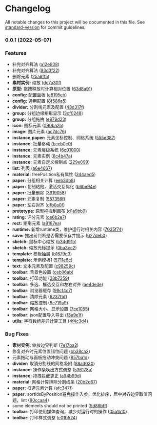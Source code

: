 # Changelog

All notable changes to this project will be documented in this file. See [standard-version](https://github.com/conventional-changelog/standard-version) for commit guidelines.

### 0.0.1 (2022-05-07)


### Features

* 补完对齐算法 ([a12e908](https://github.com/StreakingMan/vue3-resume-editor/commit/a12e908dac62da54ce013e627c611d89f23f0807))
* 补完对齐算法 ([93d3f22](https://github.com/StreakingMan/vue3-resume-editor/commit/93d3f2234d1288c6cd1e031a9a860eddea6abb38))
* 删除元素 ([25a6ff5](https://github.com/StreakingMan/vue3-resume-editor/commit/25a6ff5009a626f49b09f65f52ee5fb94dac7b2c))
* **素材实例:** 缩放 ([dc7a30f](https://github.com/StreakingMan/vue3-resume-editor/commit/dc7a30f817336b27afa43c2f16b25cf9211f1f08))
* **原型:** 拖拽释放时计算相对位置 ([63d8a91](https://github.com/StreakingMan/vue3-resume-editor/commit/63d8a916086e727f1c8be324885143d2aca061c9))
* **config:** 配置面板 ([c8195eb](https://github.com/StreakingMan/vue3-resume-editor/commit/c8195eb8918c68e9251f6acfe526306ebc11e548))
* **config:** 通用配置 ([8f586a5](https://github.com/StreakingMan/vue3-resume-editor/commit/8f586a5e9f65709702793823c0f0a80cfc4b019a))
* **divider:** 分割线元素及配置 ([43d317f](https://github.com/StreakingMan/vue3-resume-editor/commit/43d317f94fdd0986880ff923ab611b2807a3f738))
* **group:** 分组边缘矩形显示 ([3cf0248](https://github.com/StreakingMan/vue3-resume-editor/commit/3cf024823067f6fe787ccd7b469a4a3e53765806))
* **group:** 分组拖拽 ([e979d23](https://github.com/StreakingMan/vue3-resume-editor/commit/e979d23fd801c003ac94b29a04b89ed87982a661))
* **icon:** 图标元素 ([090ba2b](https://github.com/StreakingMan/vue3-resume-editor/commit/090ba2b27f9ff28e5f88c98294a78932216b8cdf))
* **image:** 图片元素 ([ac7dc76](https://github.com/StreakingMan/vue3-resume-editor/commit/ac7dc76e1cd19d866a46c53930b055b2ef03b8dd))
* **instance,paper:** 元素坐标控制、网格系统 ([555e387](https://github.com/StreakingMan/vue3-resume-editor/commit/555e387308c7e3f7face43fd2b2c597cadbce74f))
* **instance:** 批量移动 ([bccb0c0](https://github.com/StreakingMan/vue3-resume-editor/commit/bccb0c0f958e75a4bc2ebc8050d50a59d79cff25))
* **instance:** 元素层级系统 ([6c01000](https://github.com/StreakingMan/vue3-resume-editor/commit/6c01000e682b03e059298cbabe8852bd78a0f250))
* **instance:** 元素实例 ([8c4b47a](https://github.com/StreakingMan/vue3-resume-editor/commit/8c4b47a02cf60f555886c1370cad76ff4dbe3e9a))
* **instance:** 元素自定义控制点 ([229e099](https://github.com/StreakingMan/vue3-resume-editor/commit/229e099d1404654ec599490aa802c4ef82b8a570))
* **list:** 列表 ([a6e4667](https://github.com/StreakingMan/vue3-resume-editor/commit/a6e466726a751a93e1e94bb540d86f63fee4b1f4))
* **material:** freePosition私有属性 ([344aed5](https://github.com/StreakingMan/vue3-resume-editor/commit/344aed517ea899b96a4552e1e8ff07bd1382bf23))
* **paper:** 分组相关计算 ([eeb3db8](https://github.com/StreakingMan/vue3-resume-editor/commit/eeb3db86fa98a10d714247e50c1e379f1dec7e9e))
* **paper:** 复制粘贴，激活交互优化 ([b6be94e](https://github.com/StreakingMan/vue3-resume-editor/commit/b6be94ed1c01238da7ce6968c3ef7e80a0ee61c9))
* **paper:** 批量删除 ([3919058](https://github.com/StreakingMan/vue3-resume-editor/commit/391905834894c900a0fc358181be2595924c6feb))
* **paper:** 元素复制 ([557356f](https://github.com/StreakingMan/vue3-resume-editor/commit/557356f28a9932be931c8d1b05ece98f25310930))
* **paper:** 左右对齐 ([dfb0a0f](https://github.com/StreakingMan/vue3-resume-editor/commit/dfb0a0fa2355c397d331f2364b95326eb44c0155))
* **prototype:** 原型拖拽到画布 ([d1a9bb9](https://github.com/StreakingMan/vue3-resume-editor/commit/d1a9bb989d0ca98db59000086f00e3892989a957))
* **rating:** 评分元素 ([ce6b2e7](https://github.com/StreakingMan/vue3-resume-editor/commit/ce6b2e71ad7d7a6e4b584dc8c0285549b5873495))
* **rect:** 矩形元素 ([a8187ea](https://github.com/StreakingMan/vue3-resume-editor/commit/a8187eaaf1c5b4abe86982f8276747ed40c471a0))
* **runtime:** 新增runtime类，维护运行时相关内容 ([7035f74](https://github.com/StreakingMan/vue3-resume-editor/commit/7035f749108a8671a674da439fc7799e4de9be0d))
* **save:** 推出前判断是否需要保存并提示 ([627deb0](https://github.com/StreakingMan/vue3-resume-editor/commit/627deb0b43e7a5aedbffbeffb3b803fe75200887))
* **sketch:** 鼠标中心缩放 ([b34d91b](https://github.com/StreakingMan/vue3-resume-editor/commit/b34d91b3bf82c4c88920bfa8805c7499adc5a090))
* **sketch:** 缩放光标提示 ([0ba3cc2](https://github.com/StreakingMan/vue3-resume-editor/commit/0ba3cc25fa043f7648ff94d9fd2a8db631d2722a))
* **template:** 模板抽屉 ([b1679d3](https://github.com/StreakingMan/vue3-resume-editor/commit/b1679d3971b0b3aa355a0042b60c8ff987af7a5c))
* **template:** 示例模板1 ([5711e8c](https://github.com/StreakingMan/vue3-resume-editor/commit/5711e8c06acf6522b18f6fe319dd7028ec8ed3c7))
* **text:** 文本元素及配置 ([c98259c](https://github.com/StreakingMan/vue3-resume-editor/commit/c98259c45b275fb7cbf44872ced491c6925342f7))
* **toolbar:** 背景色设置 ([ceb06ab](https://github.com/StreakingMan/vue3-resume-editor/commit/ceb06abf149b795938b081a2d1cf25958a2b13fc))
* **toolbar:** 打印功能 ([38b7259](https://github.com/StreakingMan/vue3-resume-editor/commit/38b725929f9158af8571bd73609f65d895ce2639))
* **toolbar:** 多选、框选交互和左右对齐 ([ae4dede](https://github.com/StreakingMan/vue3-resume-editor/commit/ae4dede20cd23d609b3bccaabfb391e61b54f49d))
* **toolbar:** 浏览器缓存 ([99c14c7](https://github.com/StreakingMan/vue3-resume-editor/commit/99c14c7dc8e581764d642bcde9c1136ad41027cc))
* **toolbar:** 清除元素 ([6237fbf](https://github.com/StreakingMan/vue3-resume-editor/commit/6237fbf2a71a882f94031ea602de04cd0877a742))
* **toolbar:** 缩放控制 ([9c719a9](https://github.com/StreakingMan/vue3-resume-editor/commit/9c719a90202db4c368d4454191de038bbb534ffa))
* **toolbar:** 网格大小、显示设置 ([7ce1055](https://github.com/StreakingMan/vue3-resume-editor/commit/7ce1055719f1ffee76bf1ee196974a0851773723))
* **toolbar:** json配置导入导出 ([f3a9e1f](https://github.com/StreakingMan/vue3-resume-editor/commit/f3a9e1f73d23569ed69f97aab6184f6456b0667e))
* **utils:** 字符数组差异计算工具 ([4f4c3d4](https://github.com/StreakingMan/vue3-resume-editor/commit/4f4c3d4414f42fb1f7b48e188cfce7b890d86b58))


### Bug Fixes

* **素材实例:** 缩放边界判断 ([7e17ba2](https://github.com/StreakingMan/vue3-resume-editor/commit/7e17ba2dc1ec8ab8b8762d05114fa0e77e684f02))
* 修复对齐时元素位置错位问题 ([bb38ca2](https://github.com/StreakingMan/vue3-resume-editor/commit/bb38ca2ee0aa8ca2733a547207fc13e500a999d5))
* 元素拖动与画板拖动冲突问题 ([857ba1d](https://github.com/StreakingMan/vue3-resume-editor/commit/857ba1dc0e87d2fd05ad5ca1ed9c0d9d44117b9a))
* **divider:** 取消分割线的网格吸附 ([88a3030](https://github.com/StreakingMan/vue3-resume-editor/commit/88a30302ff30865d14eb0699901ac6b334d404be))
* **instance:** 操作条唤出方式调整 ([536178a](https://github.com/StreakingMan/vue3-resume-editor/commit/536178a94f06105bf064606b1e2f2551072144a4))
* **instance:** 拖拽拦截更正 ([a94b99d](https://github.com/StreakingMan/vue3-resume-editor/commit/a94b99d5533789b96b754ab5d26997cf2cbec6fd))
* **material:** 网格计算排除分割线条 ([20b2d67](https://github.com/StreakingMan/vue3-resume-editor/commit/20b2d6794ede2da011b3c35f415b8367b24db8a0))
* **paper:** 框选元素计算 ([afc347f](https://github.com/StreakingMan/vue3-resume-editor/commit/afc347f5d9d686e026a0de35d3db17cd6e0837a3))
* **paper:** sortIdsByPosition避免操作入参，优化排序，居中对齐边界取值问题，lint ([80ccaa4](https://github.com/StreakingMan/vue3-resume-editor/commit/80ccaa43cca871fafdd045b22706c8b9d932f088))
* some elements should not be printed ([5d86bff](https://github.com/StreakingMan/vue3-resume-editor/commit/5d86bffb4fcfe601f67a566ef6baa0e4e543aa9e))
* **toolbar:** 打印使用媒体查询，减少对运行时的操作 ([05a1b10](https://github.com/StreakingMan/vue3-resume-editor/commit/05a1b105c3a69d356d6d10e4ea29397e9f2d09bf))
* **toolbar:** 打印样式调整 ([e01b524](https://github.com/StreakingMan/vue3-resume-editor/commit/e01b5242d2a6216bb844ac2e0762c962e912be10))
